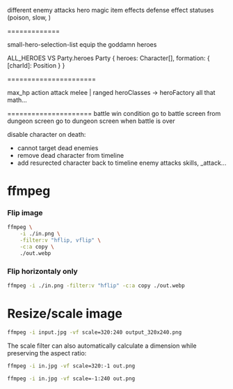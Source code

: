 different enemy attacks
hero magic
item effects
defense effect
statuses (poison, slow, )

=============

small-hero-selection-list
equip the goddamn heroes

ALL_HEROES VS Party.heroes
Party {
heroes: Character[],
formation: { [charId]: Position }
}

======================

max_hp
action attack melee | ranged
heroClasses -> heroFactory
all that math...

=====================
battle win condition
go to battle screen from dungeon screen
go to dungeon screen when battle is over

disable character on death:

- cannot target dead enemies
- remove dead character from timeline
- add resurected character back to timeline
  enemy attacks
  skills, \_attack...

# ffmpeg

### Flip image

```bash
ffmpeg \
    -i ./in.png \
    -filter:v "hflip, vflip" \
    -c:a copy \
    ./out.webp
```

### Flip horizontaly only

```bash
ffmpeg -i ./in.png -filter:v "hflip" -c:a copy ./out.webp
```

# Resize/scale image

```bash
ffmpeg -i input.jpg -vf scale=320:240 output_320x240.png
```

The scale filter can also automatically calculate a dimension while preserving the aspect ratio:

```bash
ffmpeg -i in.jpg -vf scale=320:-1 out.png

ffmpeg -i in.jpg -vf scale=-1:240 out.png
```
